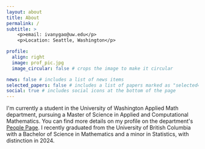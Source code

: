 ```yaml
---
layout: about
title: About
permalink: /
subtitle: >
    <p>email: ivanygao@uw.edu</p>
    <p>Location: Seattle, Washington</p>

profile:
  align: right
  image: prof_pic.jpg
  image_circular: false # crops the image to make it circular

news: false # includes a list of news items
selected_papers: false # includes a list of papers marked as "selected={true}"
social: true # includes social icons at the bottom of the page
---
```


I'm currently a student in the University of Washington Applied Math department, pursuing a Master of Science in Applied and Computational Mathematics. You can find more details on my profile on the department's [People Page](https://amath.washington.edu/people/yuan-gao). I recently graduated from the University of British Columbia with a Bachelor of Science in Mathematics and a minor in Statistics, with distinction in 2024.